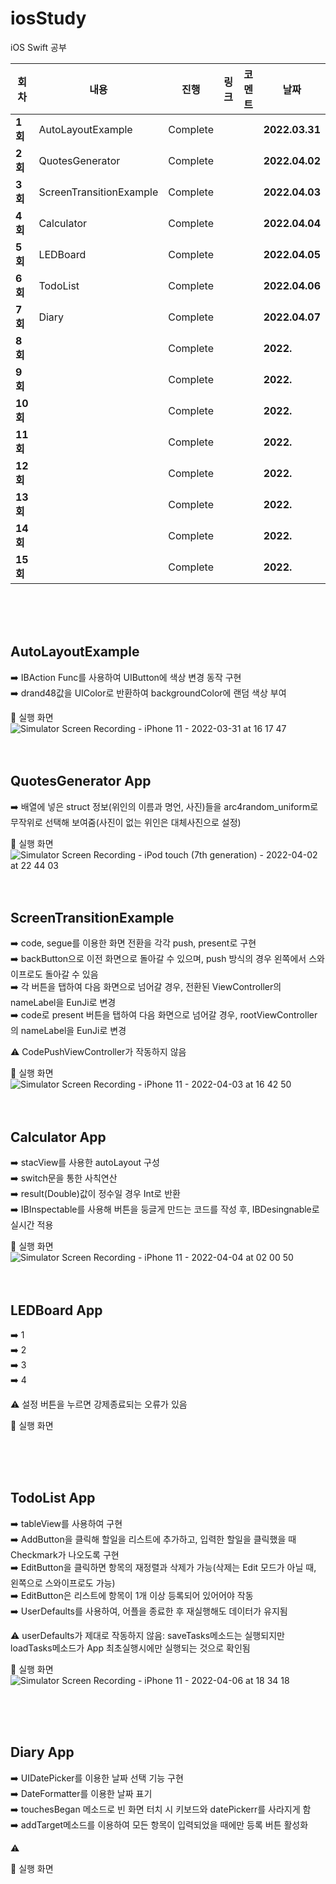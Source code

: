 # iosStudy
iOS Swift 공부

| 회차    | 내용                                           | 진행 | 링크                                                         | 코멘트                                                  | 날짜           |
| ------- | ---------------------------------------------- | ---- | ------------------------------------------------------------ | ------------------------------------------------------- | -------------- |
| **1회** | AutoLayoutExample | Complete |  |  | **2022.03.31** |
| **2회** | QuotesGenerator | Complete |  |  | **2022.04.02** |
| **3회** | ScreenTransitionExample | Complete |  |  | **2022.04.03** |
| **4회** | Calculator | Complete |  |  | **2022.04.04** |
| **5회** | LEDBoard | Complete |  |  | **2022.04.05** |
| **6회** | TodoList | Complete |  |  | **2022.04.06** |
| **7회** | Diary | Complete |  |  | **2022.04.07** |
| **8회** |  | Complete |  |  | **2022.** |
| **9회** |  | Complete |  |  | **2022.** |
| **10회** |  | Complete |  |  | **2022.** |
| **11회** |  | Complete |  |  | **2022.** |
| **12회** |  | Complete |  |  | **2022.** |
| **13회** |  | Complete |  |  | **2022.** |
| **14회** |  | Complete |  |  | **2022.** |
| **15회** |  | Complete |  |  | **2022.** |
</br>
</br>
</br>

## **AutoLayoutExample**

➡️ IBAction Func를 사용하여 UIButton에 색상 변경 동작 구현   
➡️ drand48값을 UIColor로 반환하여 backgroundColor에 랜덤 색상 부여   

📲 실행 화면   
![Simulator Screen Recording - iPhone 11 - 2022-03-31 at 16 17 47](https://user-images.githubusercontent.com/92143918/161004575-b4950152-20cd-4691-8aaf-98faf8595c0e.gif)
</br>
</br>
</br>

## **QuotesGenerator App**

➡️ 배열에 넣은 struct 정보(위인의 이름과 명언, 사진)들을 arc4random_uniform로 무작위로 선택해 보여줌(사진이 없는 위인은 대체사진으로 설정)        

📲 실행 화면   
![Simulator Screen Recording - iPod touch (7th generation) - 2022-04-02 at 22 44 03](https://user-images.githubusercontent.com/92143918/161386094-b348335b-21f4-488f-8859-843e4995c8da.gif)
</br>
</br>
</br>

## **ScreenTransitionExample**

➡️ code, segue를 이용한 화면 전환을 각각 push, present로 구현    
➡️ backButton으로 이전 화면으로 돌아갈 수 있으며, push 방식의 경우 왼쪽에서 스와이프로도 돌아갈 수 있음   
➡️ 각 버튼을 탭하여 다음 화면으로 넘어갈 경우, 전환된 ViewController의 nameLabel을 EunJi로 변경      
➡️ code로 present 버튼을 탭하여 다음 화면으로 넘어갈 경우, rootViewController의 nameLabel을 EunJi로 변경      

⚠️ CodePushViewController가 작동하지 않음  

📲 실행 화면   
![Simulator Screen Recording - iPhone 11 - 2022-04-03 at 16 42 50](https://user-images.githubusercontent.com/92143918/161417050-629e8134-4b86-4cdf-9642-662f21b77e83.gif)
</br>
</br>
</br>

## **Calculator App**  

➡️ stacView를 사용한 autoLayout 구성    
➡️ switch문을 통한 사칙연산     
➡️ result(Double)값이 정수일 경우 Int로 반환     
➡️ IBInspectable를 사용해 버튼을 둥글게 만드는 코드를 작성 후, IBDesingnable로 실시간 적용

📲 실행 화면   
![Simulator Screen Recording - iPhone 11 - 2022-04-04 at 02 00 50](https://user-images.githubusercontent.com/92143918/161439304-ea092879-443f-490e-875a-458acc370f1b.gif)
</br>
</br>
</br>

## **LEDBoard App**  

➡️ 1    
➡️ 2     
➡️ 3     
➡️ 4

⚠️ 설정 버튼을 누르면 강제종료되는 오류가 있음

📲 실행 화면   

</br>
</br>
</br>

## **TodoList App**  

➡️ tableView를 사용하여 구현    
➡️ AddButton을 클릭해 할일을 리스트에 추가하고, 입력한 할일을 클릭했을 때 Checkmark가 나오도록 구현    
➡️ EditButton을 클릭하면 항목의 재정렬과 삭제가 가능(삭제는 Edit 모드가 아닐 때, 왼쪽으로 스와이프로도 가능)      
➡️ EditButton은 리스트에 항목이 1개 이상 등록되어 있어어야 작동     
➡️ UserDefaults를 사용하여, 어플을 종료한 후 재실행해도 데이터가 유지됨

⚠️ userDefaults가 제대로 작동하지 않음: saveTasks메소드는 실행되지만 loadTasks메소드가 App 최초실행시에만 실행되는 것으로 확인됨   

📲 실행 화면  
![Simulator Screen Recording - iPhone 11 - 2022-04-06 at 18 34 18](https://user-images.githubusercontent.com/92143918/161945565-1a6a7b2b-9a1e-47d1-88a5-7fde3027bf04.gif)   

</br>
</br>
</br>

## **Diary App**  

➡️ UIDatePicker를 이용한 날짜 선택 기능 구현    
➡️ DateFormatter를 이용한 날짜 표기       
➡️ touchesBegan 메소드로 빈 화면 터치 시 키보드와 datePickerr를 사라지게 함         
➡️ addTarget메소드를 이용하여 모든 항목이 입력되었을 때에만 등록 버튼 활성화  

⚠️ 

📲 실행 화면   

</br>
</br>
</br>

